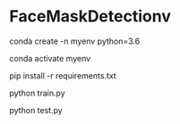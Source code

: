 # FaceMaskDetectionv


conda create -n myenv python=3.6

conda activate myenv



pip install -r requirements.txt


python train.py

python test.py


